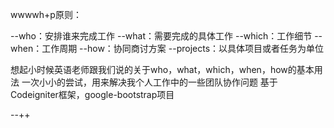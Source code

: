 wwwwh+p原则：

--who：安排谁来完成工作
--what：需要完成的具体工作
--which：工作细节
--when：工作周期
--how：协同商讨方案
--projects：以具体项目或者任务为单位

想起小时候英语老师跟我们说的关于who，what，which，when，how的基本用法
一次小小的尝试，用来解决我个人工作中的一些团队协作问题
基于Codeigniter框架，google-bootstrap项目

--++
